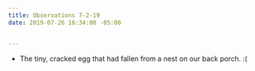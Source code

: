 ```yaml
---
title: Observations 7-2-19
date: 2019-07-26 16:34:00 -05:00


---
```


- The tiny, cracked egg that had fallen from a nest on our back porch. :(